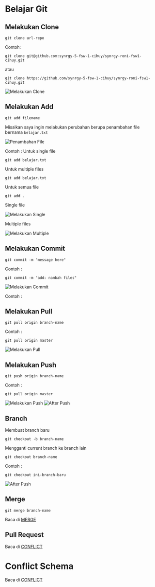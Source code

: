 # Belajar Git

## Melakukan Clone

```
git clone url-repo
```

Contoh:

```
git clone git@github.com:synrgy-5-fsw-1-cihuy/synrgy-roni-fsw1-cihuy.git
```

atau

```
git clone https://github.com/synrgy-5-fsw-1-cihuy/synrgy-roni-fsw1-cihuy.git
```

![Melakukan Clone](./img/git_clone.png)

## Melakukan Add

```
git add filename
```

Misalkan saya ingin melakukan perubahan berupa penambahan file bernama `belajar.txt`

![Penambahan File](./img/perubahan.png)

Contoh :
Untuk single file

```
git add belajar.txt
```

Untuk multiple files

```
git add belajar.txt
```

Untuk semua file

```
git add .
```

Single file

![Melakukan Single](./img/git_add.png)

Multiple files

![Melakukan Multiple](./img/git_add_multiple.png)

## Melakukan Commit

```
git commit -m "message here"
```

Contoh :

```
git commit -m "add: nambah files"
```

![Melakukan Commit](./img/git_commit.png)

Contoh :

## Melakukan Pull

```
git pull origin branch-name
```

Contoh :

```
git pull origin master
```

![Melakukan Pull](./img/git_pull.png)

## Melakukan Push

```
git push origin branch-name
```

Contoh :

```
git pull origin master
```

![Melakukan Push](./img/git_push.png)
![After Push](./img/git_after_push.png)

## Branch

Membuat branch baru

```
git checkout -b branch-name
```

Mengganti current branch ke branch lain

```
git checkout branch-name
```

Contoh :

```
git checkout ini-branch-baru
```

![After Push](./img/git_branch.png)

## Merge

```
git merge branch-name
```

Baca di [MERGE](./MERGE.md)

## Pull Request

Baca di [CONFLICT](./CONFLICT.md)

# Conflict Schema

Baca di [CONFLICT](./CONFLICT.md)
